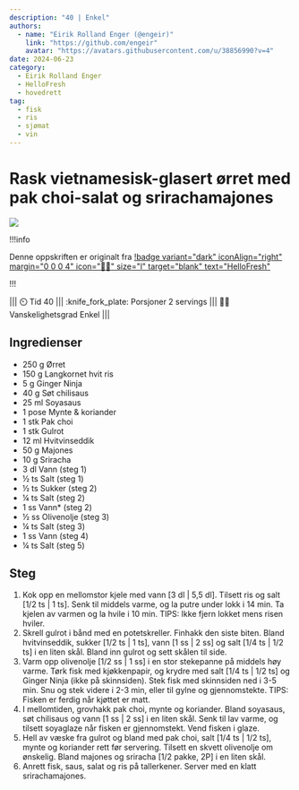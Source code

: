 ```yaml
---
description: "40 | Enkel"
authors:
  - name: "Eirik Rolland Enger (@engeir)"
    link: "https://github.com/engeir"
    avatar: "https://avatars.githubusercontent.com/u/38856990?v=4"
date: 2024-06-23
category:
  - Eirik Rolland Enger
  - HelloFresh
  - hovedrett
tag:
  - fisk
  - ris
  - sjømat
  - vin
---
```


# Rask vietnamesisk-glasert ørret med pak choi-salat og srirachamajones

![](/static/rask-vietnamesisk-glasert-orret-med-pak-choi-salat-og-srirachamajones/rask-vietnamesisk-glasert-orret-med-pak-choi-salat-og-srirachamajones.webp)

!!!info

Denne oppskriften er originalt fra
[!badge variant="dark" iconAlign="right" margin="0 0 0 4" icon=":cook:" size="l" target="blank" text="HelloFresh"](https://www.hellofresh.no/recipes/rask-vietnamesisk-glasert-orret-661f7472a0f8bf5f811ebf47)

!!!

<!-- dprint-ignore-start -->
||| :timer_clock: Tid
40
||| :knife_fork_plate: Porsjoner
2 servings
||| :cook: Vanskelighetsgrad
Enkel
|||
<!-- dprint-ignore-end -->

## Ingredienser

- 250 g Ørret
- 150 g Langkornet hvit ris
- 5 g Ginger Ninja
- 40 g Søt chilisaus
- 25 ml Soyasaus
- 1 pose Mynte & koriander
- 1 stk Pak choi
- 1 stk Gulrot
- 12 ml Hvitvinseddik
- 50 g Majones
- 10 g Sriracha
- 3 dl Vann (steg 1)
- ½ ts Salt (steg 1)
- ½ ts Sukker (steg 2)
- ¼ ts Salt (steg 2)
- 1 ss Vann* (steg 2)
- ½ ss Olivenolje (steg 3)
- ¼ ts Salt (steg 3)
- 1 ss Vann (steg 4)
- ¼ ts Salt (steg 5)

## Steg

1. Kok opp en mellomstor kjele med vann [3 dl | 5,5 dl]. Tilsett ris og salt [1/2 ts | 1
   ts]. Senk til middels varme, og la putre under lokk i 14 min. Ta kjelen av varmen og
   la hvile i 10 min. TIPS: Ikke fjern lokket mens risen hviler.
2. Skrell gulrot i bånd med en potetskreller. Finhakk den siste biten. Bland
   hvitvinseddik, sukker [1/2 ts | 1 ts], vann [1 ss | 2 ss] og salt [1/4 ts | 1/2 ts] i
   en liten skål. Bland inn gulrot og sett skålen til side.
3. Varm opp olivenolje [1/2 ss | 1 ss] i en stor stekepanne på middels høy varme. Tørk
   fisk med kjøkkenpapir, og krydre med salt [1/4 ts | 1/2 ts] og Ginger Ninja (ikke på
   skinnsiden). Stek fisk med skinnsiden ned i 3-5 min. Snu og stek videre i 2-3 min,
   eller til gylne og gjennomstekte. TIPS: Fisken er ferdig når kjøttet er matt.
4. I mellomtiden, grovhakk pak choi, mynte og koriander. Bland soyasaus, søt chilisaus
   og vann [1 ss | 2 ss] i en liten skål. Senk til lav varme, og tilsett soyaglaze når
   fisken er gjennomstekt. Vend fisken i glaze.
5. Hell av væske fra gulrot og bland med pak choi, salt [1/4 ts | 1/2 ts], mynte og
   koriander rett før servering. Tilsett en skvett olivenolje om ønskelig. Bland majones
   og sriracha [1/2 pakke, 2P] i en liten skål.
6. Anrett fisk, saus, salat og ris på tallerkener. Server med en klatt srirachamajones.

<script type="application/ld+json">
{
  "author": {
    "@type": "Person",
    "name": "HelloFresh",
    "url": "https://www.hellofresh.no/recipes/rask-vietnamesisk-glasert-orret-661f7472a0f8bf5f811ebf47"
  },
  "image": "https://img.hellofresh.com/f_auto,fl_lossy,h_640,q_auto,w_1200/hellofresh_s3/image/HF_Y24_R11_BW05_SE_V21392-1_Main_low-0e7fc612.jpg",
  "site_name": "HelloFresh",
  "@context": "https://schema.org",
  "@type": "Recipe",
  "recipeCategory": "",
  "cookTime": 20,
  "recipeCuisine": "Vietnamesiske",
  "publisher": {
    "@type": "Organization",
    "name": "hellofresh.com"
  },
  "recipeIngredient": [
    "250 g Ørret",
    "150 g Langkornet hvit ris",
    "5 g Ginger Ninja",
    "40 g Søt chilisaus",
    "25 ml Soyasaus",
    "1 pose Mynte & koriander",
    "1 stk Pak choi",
    "1 stk Gulrot",
    "12 ml Hvitvinseddik",
    "50 g Majones",
    "10 g Sriracha",
    "3 dl Vann (steg 1)",
    "½ ts Salt (steg 1)",
    "½ ts Sukker (steg 2)",
    "¼ ts Salt (steg 2)",
    "1 ss Vann* (steg 2)",
    "½ ss Olivenolje (steg 3)",
    "¼ ts Salt (steg 3)",
    "1 ss Vann (steg 4)",
    "¼ ts Salt (steg 5)"
  ],
  "recipeInstructions": [
    {
      "@type": "HowToStep",
      "text": "Kok opp en mellomstor kjele med vann [3 dl | 5,5 dl]. Tilsett ris og salt [1/2 ts | 1 ts]. Senk til middels varme, og la putre under lokk i 14 min. Ta kjelen av varmen og la hvile i 10 min. TIPS: Ikke fjern lokket mens risen hviler."
    },
    {
      "@type": "HowToStep",
      "text": "Skrell gulrot i bånd med en potetskreller. Finhakk den siste biten. Bland hvitvinseddik, sukker [1/2 ts | 1 ts], vann [1 ss | 2 ss] og salt [1/4 ts | 1/2 ts] i en liten skål. Bland inn gulrot og sett skålen til side."
    },
    {
      "@type": "HowToStep",
      "text": "Varm opp olivenolje [1/2 ss | 1 ss] i en stor stekepanne på middels høy varme. Tørk fisk med kjøkkenpapir, og krydre med salt [1/4 ts | 1/2 ts] og Ginger Ninja (ikke på skinnsiden). Stek fisk med skinnsiden ned i 3-5 min. Snu og stek videre i 2-3 min, eller til gylne og gjennomstekte. TIPS: Fisken er ferdig når kjøttet er matt."
    },
    {
      "@type": "HowToStep",
      "text": "I mellomtiden, grovhakk pak choi, mynte og koriander. Bland soyasaus, søt chilisaus og vann [1 ss | 2 ss] i en liten skål. Senk til lav varme, og tilsett soyaglaze når fisken er gjennomstekt. Vend fisken i glaze."
    },
    {
      "@type": "HowToStep",
      "text": "Hell av væske fra gulrot og bland med pak choi, salt [1/4 ts | 1/2 ts], mynte og koriander rett før servering. Tilsett en skvett olivenolje om ønskelig. Bland majones og sriracha [1/2 pakke, 2P] i en liten skål."
    },
    {
      "@type": "HowToStep",
      "text": "Anrett fisk, saus, salat og ris på tallerkener. Server med en klatt srirachamajones."
    }
  ],
  "inLanguage": "nb-NO",
  "nutrition": {
    "@type": "NutritionInformation",
    "calories": "780 kcal",
    "fatContent": "34.9 g",
    "saturatedFatContent": "2.7 g",
    "carbohydrateContent": "82.8 g",
    "sugarContent": "18.9 g",
    "proteinContent": "32.7 g",
    "sodiumContent": "0 mg",
    "servingSize": "434"
  },
  "prepTime": 20,
  "name": "Rask vietnamesisk-glasert ørret med pak choi-salat og srirachamajones",
  "totalTime": 40,
  "recipeYield": "2 servings",
  "pattern": "rask-vietnamesisk-glasert-orret-med-pak-choi-salat-og-srirachamajones"
}
</script>
